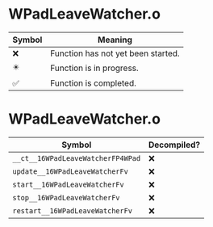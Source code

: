 # WPadLeaveWatcher.o
| Symbol | Meaning 
| ------------- | ------------- 
| :x: | Function has not yet been started. 
| :eight_pointed_black_star: | Function is in progress. 
| :white_check_mark: | Function is completed. 


# WPadLeaveWatcher.o
| Symbol | Decompiled? |
| ------------- | ------------- |
| `__ct__16WPadLeaveWatcherFP4WPad` | :x: |
| `update__16WPadLeaveWatcherFv` | :x: |
| `start__16WPadLeaveWatcherFv` | :x: |
| `stop__16WPadLeaveWatcherFv` | :x: |
| `restart__16WPadLeaveWatcherFv` | :x: |
